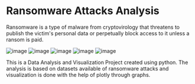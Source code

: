 # Ransomware Attacks Analysis

Ransomware is a type of malware from cryptovirology that threatens to publish the victim's personal data or perpetually block access to it unless a ransom is paid.

![image](https://user-images.githubusercontent.com/52241390/167379109-d5e40346-3709-4aa3-80fe-1dccf9e53309.png)
![image](https://user-images.githubusercontent.com/52241390/167379316-e835d596-6d21-4711-a39f-bc1c9333bfe7.png)
![image](https://user-images.githubusercontent.com/52241390/167379419-86b57576-f781-4e4b-852e-73242ea27331.png)
![image](https://user-images.githubusercontent.com/52241390/167379536-967ec740-872e-4437-b474-0ca37c37166c.png)
![image](https://user-images.githubusercontent.com/52241390/167379669-9a73fb3f-dfb4-4aa0-a541-aa0046fc3b38.png)

This is a Data Analysis and Visualization Project created using python. The analysis is based on datasets available of ransomware attacks and visualization is done with the help of plotly through graphs.
